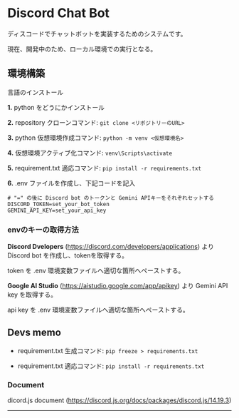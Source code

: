 # Discord Chat Bot

ディスコードでチャットボットを実装するためのシステムです。

現在、開発中のため、ローカル環境での実行となる。

## 環境構築

言語のインストール

**1.** python をどうにかインストール

**2.** repository クローンコマンド:
```git clone <リポジトリーのURL>```

**3.** python 仮想環境作成コマンド:
```python -m venv <仮想環境名>```

**4.** 仮想環境アクティブ化コマンド:
```venv\Scripts\activate```


**5.** requirement.txt 適応コマンド:
```pip install -r requirements.txt```

**6.** .env ファイルを作成し、下記コードを記入

```
# "=" の後に Discord bot のトークンと Gemini APIキーをそれぞれセットする
DISCORD_TOKEN=set_your_bot_token
GEMINI_API_KEY=set_your_api_key
```

### envのキーの取得方法
**Discord Dvelopers** (https://discord.com/developers/applications) より Discord bot を作成し、tokenを取得する。

token を .env 環境変数ファイルへ適切な箇所へペーストする。

**Google AI Studio** (https://aistudio.google.com/app/apikey) より Gemini API key を取得する。

api key を .env 環境変数ファイルへ適切な箇所へペーストする。

<!--
discord botを下記URLより作成し、tokenを取得する。

: https://discord.com/developers/applications

gemini api keyを下記URLより取得

: https://aistudio.google.com/app/apikey


それぞれ取得キーを .env 環境変数ファイルへ適切な箇所へペーストする  
-->

## Devs memo

- requirement.txt 生成コマンド:
```pip freeze > requirements.txt```

- requirement.txt 適応コマンド:
```pip install -r requirements.txt```
### Document
  
dicord.js document (https://discord.js.org/docs/packages/discord.js/14.19.3)


---
